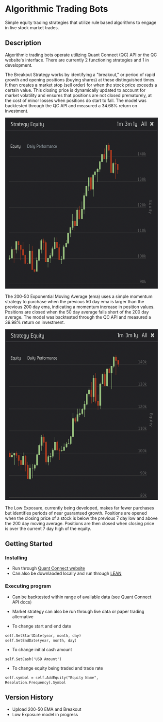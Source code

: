 # Algorithmic Trading Bots

Simple equity trading strategies that utilize rule based algorithms to engage in live stock market trades.

## Description

Algorithmic trading bots operate utilizing Quant Connect (QC) API or the QC website's interface. There are currently 2 functioning strategies and 1 in development.

The Breakout Strategy works by identifying a "breakout," or period of rapid growth and opening positions (buying shares) at these distinguished times. It then creates a market stop (sell order) for when the stock price exceeds a certain value. This closing price is dynamically updated to account for market volatility and ensures that positions are not closed prematurely, at the cost of minor losses when positions do start to fall. The model was backtested through the QC API and measured a 34.68% return on investment.
<p align="center">
        <img width = "531" height="561" src = "https://raw.githubusercontent.com/Rravishankar1/Algorithmic-Trading/main/Breakout.png">
</p>

The 200-50 Exponential Moving Average (ema) uses a simple momentum strategy to purchase when the previous 50 day ema is larger than the previous 200 day ema, indicating a momentum increase in position values. Positions are closed when the 50 day average falls short of the 200 day average. The model was backtested through the QC API and measured a 39.98% return on investment.
<p align="center">
        <img width = "531" height="561" src = "https://raw.githubusercontent.com/Rravishankar1/Algorithmic-Trading/main/200-50ema.png">
</p>

The Low Exposure, currently being developed, makes far fewer purchases but identifies periods of near guaranteed growth. Positions are opened when the closing price of a stock is below the previous 7 day low and above the 200 day moving average. Positions are then closed when closing price is over the current 7 day high of the equity.


## Getting Started

### Installing

* Run through [Quant Connect website](https://www.quantconnect.com/terminal/)
* Can also be downlaoded locally and run through [LEAN](https://www.lean.io/#topic100.html) 

### Executing program

* Can be backtested within range of available data (see Quant Connect API docs)
* Market strategy can also be run through live data or paper trading alternative
 
* To change start and end date
```
self.SetStartDate(year, month, day)
self.SetEndDate(year, month, day)
```
* To change initial cash amount
```
self.SetCash('USD Amount')
```
*  To change equity being traded and trade rate
```
self.symbol = self.AddEquity("Equity Name", Resolution.Frequency).Symbol
```


## Version History

* Upload 200-50 EMA and Breakout
* Low Exposure model in progress


